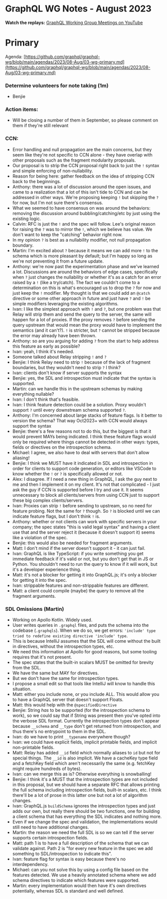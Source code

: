 # GraphQL WG Notes - August 2023

**Watch the replays:**
[GraphQL Working Group Meetings on YouTube](https://www.youtube.com/playlist?list=PLP1igyLx8foH30_sDnEZnxV_8pYW3SDtb)

# Primary

Agenda:
[https://github.com/graphql/graphql-wg/blob/main/agendas/2023/08-Aug/03-wg-primary.md](https://github.com/graphql/graphql-wg/blob/main/agendas/2023/08-Aug/03-wg-primary.md)

### Determine volunteers for note taking (1m)

- Benjie

### Action items:

- Will be closing a number of them in September, so please comment on them if
  they're still relevant

### CCN:

- Error handling and null propagation are the main concerns, but they seem like
  they're not specific to CCN alone - they have overlap with other proposals
  such as the fragment modularity proposals.
- Our proposal is to strip the CCN proposal right back to just the `!` syntax
  and simple enforcing of non-nullability.
- Reason for being here: gather feedback on the idea of stripping CCN back to
  the beginnings.
- Anthony: there was a lot of discussion around the open issues, and came to a
  realization that a lot of this isn't tide to CCN and can be addressed in other
  ways. We're proposing keeping `!` but skipping the `?` for now, but I'm not
  sure there's consensus.
- What we seemed to have consensus on was around the behaviors: removing the
  discussion around bubbling/catching/etc by just using the existing logic.
- Calvin: RFC is just the `!` and the spec will follow. Lee's original reason
  for raising the `?` was to mirror the `!`, which we believe has value. We
  don't want to keep the "catching" behavior right now.
- In my opinion `?` is best as a nullability modifier, not null propagation
  boundary.
- Martin: I'm excited about `?` because it means we can add more `!` to the
  schema which is more pleasant by default; but I'm happy so long as we're not
  preventing it from a future update.
- Anthony: we're now past the experimentation phase and we've learned a lot.
  Discussions are around the behaviors of edge cases, specifically when `?` just
  changes the nullability or whether it's as a catch for an error raised by a
  `!` (like a try/catch). The fact we couldn't come to a determination on this
  is what's encouraged us to drop the `?` for now and just keep the `!`
  modifier. My thought is that we could add an `@catch` directive or some other
  approach in future and just have `?` and `!` be simple modifiers leveraging
  the existing algorithms.
- Ivan: I like the simplest approach with `!` and `?`, but one problem was that
  Relay will strip them and send the query to the server, the same will happen
  for a lot of proxies. If the proxy removes `?` before sending the query
  upstream that would mean the proxy would have to implement the semantics (and
  it can't?). `!` is stricter, but `?` cannot be stripped because the error may
  already have been thrown.
- Anthony: so are you arguing for adding `?` from the start to help address this
  feature as early as possible?
- Ivan: yeah, I think it's needed.
- Someone talked about Relay stripping `!` and `?`
- Benjie: I think Relay need to strip `!` because of the lack of fragment
  boundaries, but they wouldn't need to strip `?` I think?
- Ivan: clients don't know if server supports the syntax
- Benjie: yes, the SDL and introspection must indicate that the syntax is
  supported.
- Martin: can we handle this in the upstream schemas by making everything
  nullable?
- Ivan: I don't think that's feasible.
- Ivan: I think feature detection could be a solution. Proxy wouldn't support
  `?` until every downstream schema supported `?`.
- Anthony: I'm concerned about large stacks of feature flags. Is it better to
  version the schema? That way Oct2023+ with CCN would always support the syntax
- Benjie: there's a few reasons not to do this, but the biggest is that it would
  prevent MAYs being indicated. I think these feature flags would only be
  required where things cannot be detected in other ways: types, fields or
  directives on the introspection schema.
- Michael: I agree, we also have to deal with servers that don't allow aliasing!
- Benjie: I think we MUST have it indicated in SDL and introspection in order
  for clients to support code generation, or editors like VSCode to know whether
  the `!` or `?` is specifically allowed or not.
- Alex: I disagree. If I need a new thing in GraphQL, I ask the guy next to me
  and then I implement it on my client. It's not that complicated - I just ask
  the guy if CCN is supported before I try and use it. It seems unnecessary to
  block all clients/servers from using CCN just to support these big complex
  clients/servers.
- Ivan: Proxies can strip `!` before sending to upstream, so no need for feature
  probing. Not the same for `?` though. So `?` is blocked until we can indicate
  feature flags, but I don't think `!` is.
- Anthony: whether or not clients can work with specific servers in your
  company; the spec states "this is valid legal syntax" and having a client use
  that and the server reject it (because it doesn't support it) seems like a
  violation of the spec.
- Benjie: this would also be needed for fragment arguments.
- Matt: I don't mind if the server doesn't support it - it can just fail.
- Ivan: GraphQL is like TypeScript: if you write something you get immediate
  feedback if it's valid or not, but you don't get that in JS or Python. You
  shouldn't need to run the query to know if it will work, but it's a developer
  experience thing.
- Matt: it's not a blocker for getting it into GraphQL.js; it's only a blocker
  for getting it into the spec.
- Ivan: strippable features and non-strippable features are different.
- Matt: a client could compile (maybe) the query to remove all the fragment
  arguments.

### SDL Omissions (Martin)

- Working on Apollo Kotlin. Widely used.
- User writes queries in `.graphql` files, and puts the schema into the codebase
  (`.graphqls`). When we do so, we get errors:
  `'include' type tried to redefine existing directive 'include' type`.
- This is because IntelliJ assumes that the SDL will come without the built in
  directives, without the introspection types, etc.
- We need this information at Apollo for good reasons, but some tooling requires
  that it's not present.
- The spec states that the built-in scalars MUST be omitted for brevity from the
  SDL.
- We have the same but MAY for directives.
- But we don't have the same for introspection types.
- I propose a small edit so that tools like IntelliJ will know to handle this
  situation.
- Matt: either you include none, or you include ALL. This would allow you to
  have a GraphQL server that doesn't support Floats.
- Matt: this would help with the `@specifiedDirective`
- Benjie: String _has_ to be supported (for the introspection schema to work),
  so we could say that if String was present then you've opted into the verbose
  SDL format. Currently the introspection types don't appear because `__schema`
  and `__type` don't get returned from introspection, and thus there's no
  entrypoint to them in the SDL.
- Ivan: do we have to print `__typename` everywhere though?
- Ivan: we could have explicit fields, implicit printable fields, and implicit
  non-printable fields.
- Matt: Relay has added `__id` field which normally aliases to `id` but not for
  special things. The `__id` is also implicit. We have a cacheKey type field and
  a fetchKey field which aren't necessarily the same (e.g. fetchKey might
  require hundreds of bytes).
- Ivan: can we merge this as is? Otherwise everything is snowballing!
- Benjie: I think it's a MUST that the introspection types are not included in
  this proposal, but we should have a separate RFC that allows printing the full
  schema including introspection fields, built-in scalars, etc. I think there'll
  be a lot of prose in this latter one but not a lot of algorithm changes.
- Ivan: GraphQL.js `buildSchema` ignores the introspection types and just adds
  our own, but really there should be two functions, one for building a client
  schema that has everything the SDL indicates and nothing more.
- Even if we change the spec and validation, the implementations would still
  need to have additional changes.
- Martin: the reason we need the full SDL is so we can tell if the server
  supports certain introspection fields.
- Matt: path 1 is to have a full description of the schema that we can validate
  against. Path 2 is "for every new feature in the spec we add something to
  SDL/introspection to indicate this".
- Ivan: feature flag for syntax is easy because there's no interdependency.
- Michael: can you not solve this by using a config file based on the features
  detected. We use a heavily annotated schema where we add schema directives to
  indicate which features were supported.
- Martin: every implementation would then have it's own directives potentially,
  whereas SDL is standard and well defined.
